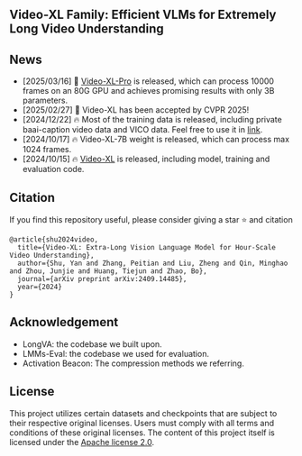 
## Video-XL Family: Efficient VLMs for Extremely Long Video Understanding


## News
- [2025/03/16] 🎉 [Video-XL-Pro](Video-XL-Pro) is released, which can process 10000 frames on an 80G GPU and achieves promising results with only 3B parameters.
- [2025/02/27] 🎉 Video-XL has been accepted by CVPR 2025!
- [2024/12/22] 🔥 Most of the training data is released, including private baai-caption video data and VICO data. Feel free to use it in [link](https://huggingface.co/datasets/sy1998/Video_XL_Training/tree/main). 
- [2024/10/17] 🔥 Video-XL-7B weight is released, which can process max 1024 frames. 
- [2024/10/15] 🔥 [Video-XL](Video-XL) is released,  including model, training and evaluation code.



## Citation
If you find this repository useful, please consider giving a star :star: and citation

```
@article{shu2024video,
  title={Video-XL: Extra-Long Vision Language Model for Hour-Scale Video Understanding},
  author={Shu, Yan and Zhang, Peitian and Liu, Zheng and Qin, Minghao and Zhou, Junjie and Huang, Tiejun and Zhao, Bo},
  journal={arXiv preprint arXiv:2409.14485},
  year={2024}
}
```

## Acknowledgement
- LongVA: the codebase we built upon. 
- LMMs-Eval: the codebase we used for evaluation.
- Activation Beacon: The compression methods we referring.

## License
This project utilizes certain datasets and checkpoints that are subject to their respective original licenses. Users must comply with all terms and conditions of these original licenses.
The content of this project itself is licensed under the [Apache license 2.0](./LICENSE).





